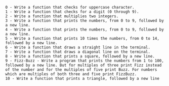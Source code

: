 
    0 - Write a function that checks for uppercase character.
    1 - Write a function that checks for a digit (0 through 9).
    2 - Write a function that multiplies two integers.
    3 - Write a function that prints the numbers, from 0 to 9, followed by a new line.
    4 - Write a function that prints the numbers, from 0 to 9, followed by a new line.
    5 - Write a function that prints 10 times the numbers, from 0 to 14, followed by a new line.
    6 - Write a function that draws a straight line in the terminal.
    7 - Write a function that draws a diagonal line on the terminal.
    8 - Write a function that prints a square, followed by a new line.
    9 - Fizz-Buzz - Write a program that prints the numbers from 1 to 100, followed by a new line. But for multiples of three print Fizz instead of the number and for the multiples of five print Buzz. For numbers which are multiples of both three and five print FizzBuzz.
    10 - Write a function that prints a triangle, followed by a new line

